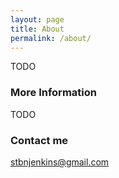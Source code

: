 ```yaml
---
layout: page
title: About
permalink: /about/
---
```


TODO

### More Information

TODO

### Contact me

[stbnjenkins@gmail.com](mailto:stbnjenkins@gmail.com)
